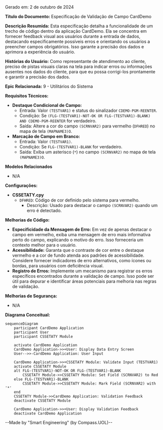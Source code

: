 Gerado em: 2 de outubro de 2024

**Título do Documento:** Especificação de Validação de Campo CardDemo

**Descrição Resumida:**
Esta especificação detalha a funcionalidade de um trecho de código dentro da aplicação CardDemo. Ela se concentra em fornecer feedback visual aos usuários durante a entrada de dados, destacando especificamente possíveis erros e orientando os usuários a preencher campos obrigatórios. Isso garante a precisão dos dados e aprimora a experiência do usuário.

**Histórias do Usuário:**
Como representante de atendimento ao cliente, preciso de pistas visuais claras na tela para indicar erros ou informações ausentes nos dados do cliente, para que eu possa corrigi-los prontamente e garantir a precisão dos dados.

**Epic Relacionada:** 9 - Utilitários do Sistema

**Requisitos Técnicos:**

- **Destaque Condicional de Campo:**
  - Entrada: Valor `(TESTVAR1)` e status do sinalizador `CDEMO-PGM-REENTER`.
  - Condição: Se `(FLG-(TESTVAR1)-NOT-OK OR FLG-(TESTVAR1)-BLANK) AND CDEMO-PGM-REENTER` for verdadeiro.
  - Saída: Altere a cor do campo `(SCRNVAR2)` para vermelho (`DFHRED`) no mapa de tela `(MAPNAME3)O`.
- **Marcação de Campo em Branco:**
  - Entrada: Valor `(TESTVAR1)`.
  - Condição: Se `FLG-(TESTVAR1)-BLANK` for verdadeiro.
  - Saída: Exiba um asterisco (`*`) no campo `(SCRNVAR2)` no mapa de tela `(MAPNAME3)O`.

**Modelos Relacionados**
- N/A

**Configurações:**
- **CSSETATY.cpy**
  - `DFHRED`: Código de cor definido pelo sistema para vermelho.
	- Descrição: Usado para destacar o campo `(SCRNVAR2)` quando um erro é detectado.

**Melhorias de Código:**
- **Especificidade da Mensagem de Erro:** Em vez de apenas destacar o campo em vermelho, exiba uma mensagem de erro mais informativa perto do campo, explicando o motivo do erro. Isso forneceria um contexto melhor para o usuário.
- **Acessibilidade:** Garanta que o contraste de cor entre o destaque vermelho e a cor de fundo atenda aos padrões de acessibilidade. Considere fornecer indicadores de erro alternativos, como ícones ou bordas, para usuários com deficiência visual.
- **Registro de Erros:** Implemente um mecanismo para registrar os erros específicos encontrados durante a validação de campo. Isso pode ser útil para depurar e identificar áreas potenciais para melhoria nas regras de validação.

**Melhorias de Segurança:**
- N/A 

**Diagrama Conceitual:**

```mermaid
sequenceDiagram
    participant CardDemo Application
    participant User
    participant CSSETATY Module

    activate CardDemo Application
    CardDemo Application->>+User: Display Data Entry Screen
    User-->>-CardDemo Application: User Input

    CardDemo Application->>+CSSETATY Module: Validate Input (TESTVAR1)
    activate CSSETATY Module
    alt FLG-(TESTVAR1)-NOT-OK OR FLG-(TESTVAR1)-BLANK
        CSSETATY Module->>CSSETATY Module: Set Field (SCRNVAR2) to Red
    else FLG-(TESTVAR1)-BLANK
        CSSETATY Module->>CSSETATY Module: Mark Field (SCRNVAR2) with '*'
    end
    CSSETATY Module->>CardDemo Application: Validation Feedback
    deactivate CSSETATY Module
    
    CardDemo Application->>+User: Display Validation Feedback
    deactivate CardDemo Application
```

--Made by "Smart Engineering" (by Compass.UOL)--